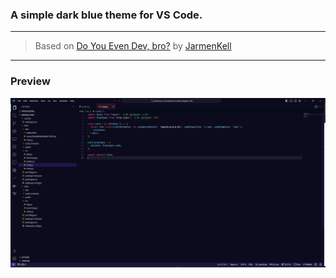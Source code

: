 ### A simple dark blue theme for VS Code.

---

> Based on [Do You Even Dev, bro?](https://themes.vscode.one/theme/JarmenKell/eBIwV84N) by [JarmenKell](https://themes.vscode.one/user/JarmenKell)

---

### Preview

![preview](https://raw.githubusercontent.com/subhamayd2/monday-blues-theme/master/screenshot.png "a simple dark blue theme")
